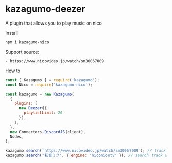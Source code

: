 # kazagumo-deezer
A plugin that allows you to play music on nico

Install
```
npm i kazagumo-nico
```

Support source:
```
- https://www.nicovideo.jp/watch/sm30067009
```
How to
```js
const { Kazagumo } = require('kazagumo');
const Nico = require('kazagumo-nico');

const kazagumo = new Kazagumo(
  {
    plugins: [
      new Deezer({
        playlistLimit: 20
      }),
    ],
  },
  new Connectors.DiscordJS(client),
  Nodes,
);

kazagumo.search(`https://www.nicovideo.jp/watch/sm30067009`); // track
kazagumo.search('初音ミク', { engine: 'niconicotv' }); // search track using nico
```
